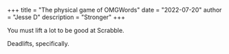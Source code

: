 +++
title = "The physical game of OMGWords"
date = "2022-07-20"
author = "Jesse D"
description = "Stronger"
+++


You must lift a lot to be good at Scrabble.

Deadlifts, specifically.